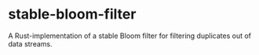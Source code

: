 # stable-bloom-filter
A Rust-implementation of a stable Bloom filter for filtering duplicates out of data streams.
